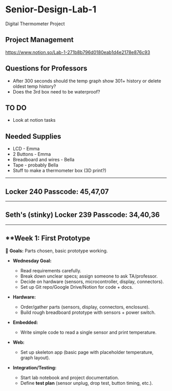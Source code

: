 # Senior-Design-Lab-1
Digital Thermometer Project 

## Project Management
https://www.notion.so/Lab-1-271b8b796d0180eab1d4e2178e876c93

## Questions for Professors
* After 300 seconds should the temp graph show 301+ history or delete oldest temp history?
* Does the 3rd box need to be waterproof?

## TO DO
* Look at notion  tasks

## Needed Supplies
* LCD - Emma
* 2 Buttons - Emma
* Breadboard and wires - Bella
* Tape - probably Bella
* Stuff to make a thermometer box (3D print?)
  
---
Locker 240 Passcode: 45,47,07
---


---
Seth's (stinky) Locker 239 Passcode: 34,40,36
---
---

## **Week 1: First Prototype

🔹 **Goals:** Parts chosen, basic prototype working.

* **Wednesday Goal:**

  * Read requirements carefully.
  * Break down unclear specs; assign someone to ask TA/professor.
  * Decide on hardware (sensors, microcontroller, display, connectors).
  * Set up Git repo/Google Drive/Notion for code + docs.

* **Hardware:**

  * Order/gather parts (sensors, display, connectors, enclosure).
  * Build rough breadboard prototype with sensors + power switch.

* **Embedded:**

  * Write simple code to read a single sensor and print temperature.

* **Web:**

  * Set up skeleton app (basic page with placeholder temperature, graph layout).

* **Integration/Testing:**

  * Start lab notebook and project documentation.
  * Define **test plan** (sensor unplug, drop test, button timing, etc.).
